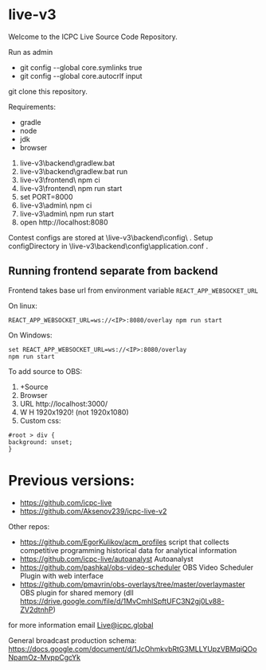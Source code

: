 # live-v3

Welcome to the ICPC Live Source Code Repository.

Run as admin

* git config --global core.symlinks true
* git config --global core.autocrlf input

git clone this repository.

Requirements:
* gradle
* node
* jdk
* browser

1. live-v3\backend\gradlew.bat
2. live-v3\backend\gradlew.bat run
3. live-v3\frontend\ npm ci
4. live-v3\frontend\ npm run start
5. set PORT=8000
6. live-v3\admin\ npm ci
7. live-v3\admin\ npm run start
8. open http://localhost:8080

Contest configs are stored at \live-v3\backend\config\ .
Setup configDirectory in \live-v3\backend\config\application.conf .



## Running frontend separate from backend
Frontend takes base url from environment variable `REACT_APP_WEBSOCKET_URL`

On linux:
```
REACT_APP_WEBSOCKET_URL=ws://<IP>:8080/overlay npm run start
```

On Windows:
```
set REACT_APP_WEBSOCKET_URL=ws://<IP>:8080/overlay  
npm run start
```

To add source to OBS:

1. +Source
1. Browser
1. URL http://localhost:3000/
1. W H 1920x1920! (not 1920x1080)
1. Custom css: 
```
#root > div {
background: unset;
}
```

# Previous versions:
* https://github.com/icpc-live
* https://github.com/Aksenov239/icpc-live-v2

Other repos:
* https://github.com/EgorKulikov/acm_profiles script that collects competitive programming historical data for analytical information
* https://github.com/icpc-live/autoanalyst Autoanalyst
* https://github.com/pashkal/obs-video-scheduler OBS Video Scheduler Plugin with web interface
* https://github.com/pmavrin/obs-overlays/tree/master/overlaymaster OBS plugin for shared memory  (dll https://drive.google.com/file/d/1MvCmhlSpftUFC3N2gj0Lv88-ZV2dtnhP)

for more information email Live@icpc.global

General broadcast production schema: https://docs.google.com/document/d/1JcOhmkvbRtG3MLLYUpzVBMqiQOoNpamOz-MvppCgcYk
